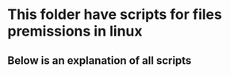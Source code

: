 # This folder have scripts for files premissions in linux
## Below is an explanation of all scripts
